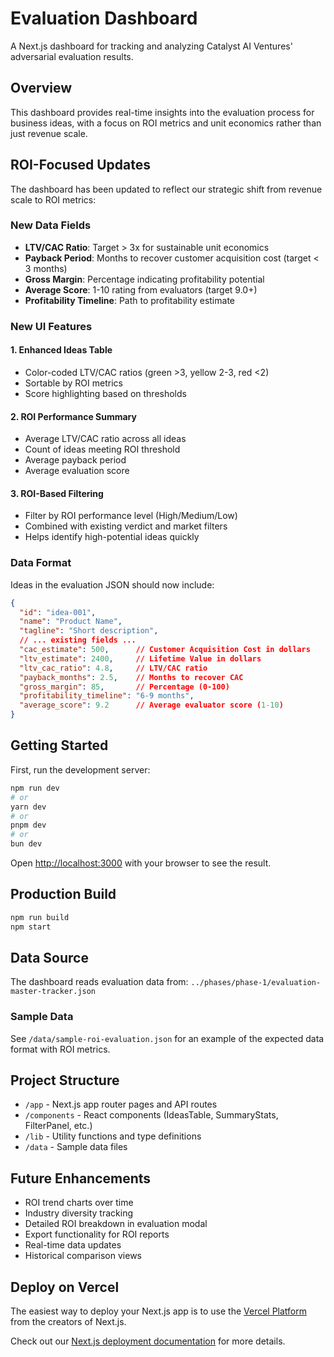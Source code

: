 # Evaluation Dashboard

A Next.js dashboard for tracking and analyzing Catalyst AI Ventures' adversarial evaluation results.

## Overview

This dashboard provides real-time insights into the evaluation process for business ideas, with a focus on ROI metrics and unit economics rather than just revenue scale.

## ROI-Focused Updates

The dashboard has been updated to reflect our strategic shift from revenue scale to ROI metrics:

### New Data Fields
- **LTV/CAC Ratio**: Target > 3x for sustainable unit economics
- **Payback Period**: Months to recover customer acquisition cost (target < 3 months)
- **Gross Margin**: Percentage indicating profitability potential
- **Average Score**: 1-10 rating from evaluators (target 9.0+)
- **Profitability Timeline**: Path to profitability estimate

### New UI Features

#### 1. Enhanced Ideas Table
- Color-coded LTV/CAC ratios (green >3, yellow 2-3, red <2)
- Sortable by ROI metrics
- Score highlighting based on thresholds

#### 2. ROI Performance Summary
- Average LTV/CAC ratio across all ideas
- Count of ideas meeting ROI threshold
- Average payback period
- Average evaluation score

#### 3. ROI-Based Filtering
- Filter by ROI performance level (High/Medium/Low)
- Combined with existing verdict and market filters
- Helps identify high-potential ideas quickly

### Data Format

Ideas in the evaluation JSON should now include:
```json
{
  "id": "idea-001",
  "name": "Product Name",
  "tagline": "Short description",
  // ... existing fields ...
  "cac_estimate": 500,      // Customer Acquisition Cost in dollars
  "ltv_estimate": 2400,     // Lifetime Value in dollars
  "ltv_cac_ratio": 4.8,     // LTV/CAC ratio
  "payback_months": 2.5,    // Months to recover CAC
  "gross_margin": 85,       // Percentage (0-100)
  "profitability_timeline": "6-9 months",
  "average_score": 9.2      // Average evaluator score (1-10)
}
```

## Getting Started

First, run the development server:

```bash
npm run dev
# or
yarn dev
# or
pnpm dev
# or
bun dev
```

Open [http://localhost:3000](http://localhost:3000) with your browser to see the result.

## Production Build

```bash
npm run build
npm start
```

## Data Source

The dashboard reads evaluation data from:
`../phases/phase-1/evaluation-master-tracker.json`

### Sample Data

See `/data/sample-roi-evaluation.json` for an example of the expected data format with ROI metrics.

## Project Structure

- `/app` - Next.js app router pages and API routes
- `/components` - React components (IdeasTable, SummaryStats, FilterPanel, etc.)
- `/lib` - Utility functions and type definitions
- `/data` - Sample data files

## Future Enhancements

- ROI trend charts over time
- Industry diversity tracking
- Detailed ROI breakdown in evaluation modal
- Export functionality for ROI reports
- Real-time data updates
- Historical comparison views

## Deploy on Vercel

The easiest way to deploy your Next.js app is to use the [Vercel Platform](https://vercel.com/new?utm_medium=default-template&filter=next.js&utm_source=create-next-app&utm_campaign=create-next-app-readme) from the creators of Next.js.

Check out our [Next.js deployment documentation](https://nextjs.org/docs/app/building-your-application/deploying) for more details.